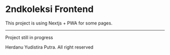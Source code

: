 # 2ndkoleksi Frontend

This project is using Nextjs + PWA for some pages.


---

Project still in progress

Herdanu Yudistira Putra. All right reserved